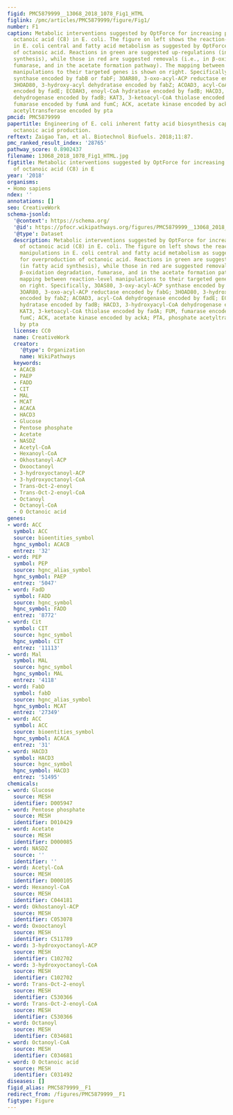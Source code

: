 ```yaml
---
figid: PMC5879999__13068_2018_1078_Fig1_HTML
figlink: /pmc/articles/PMC5879999/figure/Fig1/
number: F1
caption: Metabolic interventions suggested by OptForce for increasing production of
  octanoic acid (C8) in E. coli. The figure on left shows the reaction-level manipulations
  in E. coli central and fatty acid metabolism as suggested by OptForce for overproduction
  of octanoic acid. Reactions in green are suggested up-regulations (in fatty acid
  synthesis), while those in red are suggested removals (i.e., in β-oxidation degradation,
  fumarase, and in the acetate formation pathway). The mapping between reaction-level
  manipulations to their targeted genes is shown on right. Specifically, 3OAS80, 3-oxy-acyl-ACP
  synthase encoded by fabB or fabF; 3OAR80, 3-oxo-acyl-ACP reductase encoded by fabG;
  3HOAD80, 3-hydroxy-acyl dehydratase encoded by fabZ; ACOAD3, acyl-CoA dehydrogenase
  encoded by fadE; ECOAH3, enoyl-CoA hydratase encoded by fadB; HACD3, 3-hydroxyacyl-CoA
  dehydrogenase encoded by fadB; KAT3, 3-ketoacyl-CoA thiolase encoded by fadA; FUM,
  fumarase encoded by fumA and fumC; ACK, acetate kinase encoded by ackA; PTA, phosphate
  acetyltransferase encoded by pta
pmcid: PMC5879999
papertitle: Engineering of E. coli inherent fatty acid biosynthesis capacity to increase
  octanoic acid production.
reftext: Zaigao Tan, et al. Biotechnol Biofuels. 2018;11:87.
pmc_ranked_result_index: '28765'
pathway_score: 0.8902437
filename: 13068_2018_1078_Fig1_HTML.jpg
figtitle: Metabolic interventions suggested by OptForce for increasing production
  of octanoic acid (C8) in E
year: '2018'
organisms:
- Homo sapiens
ndex: ''
annotations: []
seo: CreativeWork
schema-jsonld:
  '@context': https://schema.org/
  '@id': https://pfocr.wikipathways.org/figures/PMC5879999__13068_2018_1078_Fig1_HTML.html
  '@type': Dataset
  description: Metabolic interventions suggested by OptForce for increasing production
    of octanoic acid (C8) in E. coli. The figure on left shows the reaction-level
    manipulations in E. coli central and fatty acid metabolism as suggested by OptForce
    for overproduction of octanoic acid. Reactions in green are suggested up-regulations
    (in fatty acid synthesis), while those in red are suggested removals (i.e., in
    β-oxidation degradation, fumarase, and in the acetate formation pathway). The
    mapping between reaction-level manipulations to their targeted genes is shown
    on right. Specifically, 3OAS80, 3-oxy-acyl-ACP synthase encoded by fabB or fabF;
    3OAR80, 3-oxo-acyl-ACP reductase encoded by fabG; 3HOAD80, 3-hydroxy-acyl dehydratase
    encoded by fabZ; ACOAD3, acyl-CoA dehydrogenase encoded by fadE; ECOAH3, enoyl-CoA
    hydratase encoded by fadB; HACD3, 3-hydroxyacyl-CoA dehydrogenase encoded by fadB;
    KAT3, 3-ketoacyl-CoA thiolase encoded by fadA; FUM, fumarase encoded by fumA and
    fumC; ACK, acetate kinase encoded by ackA; PTA, phosphate acetyltransferase encoded
    by pta
  license: CC0
  name: CreativeWork
  creator:
    '@type': Organization
    name: WikiPathways
  keywords:
  - ACACB
  - PAEP
  - FADD
  - CIT
  - MAL
  - MCAT
  - ACACA
  - HACD3
  - Glucose
  - Pentose phosphate
  - Acetate
  - NASDZ
  - Acetyl-CoA
  - Hexanoyl-CoA
  - Okhostanoyl-ACP
  - Oxooctanoyl
  - 3-hydroxyoctanoyl-ACP
  - 3-hydroxyoctanoyl-CoA
  - Trans-Oct-2-enoyl
  - Trans-Oct-2-enoyl-CoA
  - Octanoyl
  - Octanoyl-CoA
  - O Octanoic acid
genes:
- word: ACC
  symbol: ACC
  source: bioentities_symbol
  hgnc_symbol: ACACB
  entrez: '32'
- word: PEP
  symbol: PEP
  source: hgnc_alias_symbol
  hgnc_symbol: PAEP
  entrez: '5047'
- word: FadD
  symbol: FADD
  source: hgnc_symbol
  hgnc_symbol: FADD
  entrez: '8772'
- word: Cit
  symbol: CIT
  source: hgnc_symbol
  hgnc_symbol: CIT
  entrez: '11113'
- word: Mal
  symbol: MAL
  source: hgnc_symbol
  hgnc_symbol: MAL
  entrez: '4118'
- word: FabD
  symbol: fabD
  source: hgnc_alias_symbol
  hgnc_symbol: MCAT
  entrez: '27349'
- word: ACC
  symbol: ACC
  source: bioentities_symbol
  hgnc_symbol: ACACA
  entrez: '31'
- word: HACD3
  symbol: HACD3
  source: hgnc_symbol
  hgnc_symbol: HACD3
  entrez: '51495'
chemicals:
- word: Glucose
  source: MESH
  identifier: D005947
- word: Pentose phosphate
  source: MESH
  identifier: D010429
- word: Acetate
  source: MESH
  identifier: D000085
- word: NASDZ
  source: ''
  identifier: ''
- word: Acetyl-CoA
  source: MESH
  identifier: D000105
- word: Hexanoyl-CoA
  source: MESH
  identifier: C044181
- word: Okhostanoyl-ACP
  source: MESH
  identifier: C053078
- word: Oxooctanoyl
  source: MESH
  identifier: C511789
- word: 3-hydroxyoctanoyl-ACP
  source: MESH
  identifier: C102702
- word: 3-hydroxyoctanoyl-CoA
  source: MESH
  identifier: C102702
- word: Trans-Oct-2-enoyl
  source: MESH
  identifier: C530366
- word: Trans-Oct-2-enoyl-CoA
  source: MESH
  identifier: C530366
- word: Octanoyl
  source: MESH
  identifier: C034681
- word: Octanoyl-CoA
  source: MESH
  identifier: C034681
- word: O Octanoic acid
  source: MESH
  identifier: C031492
diseases: []
figid_alias: PMC5879999__F1
redirect_from: /figures/PMC5879999__F1
figtype: Figure
---
```


